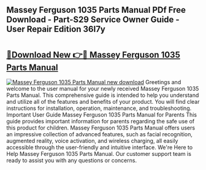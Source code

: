 ## Massey Ferguson 1035 Parts Manual PDf Free Download - Part-S29 Service Owner Guide - User Repair Edition 36I7y

# <h2><a href="http://bc89589.oget.top/?id=Massey+Ferguson+1035+Parts+Manual">🔗Download New 👉🔴 Massey Ferguson 1035 Parts Manual</a></h2>

[![Massey Ferguson 1035 Parts Manual new download](https://i.imgur.com/5g1atiW.png)](http://bc89589.oget.top/?id=Massey+Ferguson+1035+Parts+Manual)
Greetings and welcome to the user manual for your newly received Massey Ferguson 1035 Parts Manual. This comprehensive guide is intended to help you understand and utilize all of the features and benefits of your product. You will find clear instructions for installation, operation, maintenance, and troubleshooting. Important User Guide Massey Ferguson 1035 Parts Manual for Parents This guide provides important information for parents regarding the safe use of this product for children. Massey Ferguson 1035 Parts Manual offers users an impressive collection of advanced features, such as facial recognition, augmented reality, voice activation, and wireless charging, all easily accessible through the user-friendly and intuitive interface. We're Here to Help Massey Ferguson 1035 Parts Manual. Our customer support team is ready to assist you with any questions or concerns.
